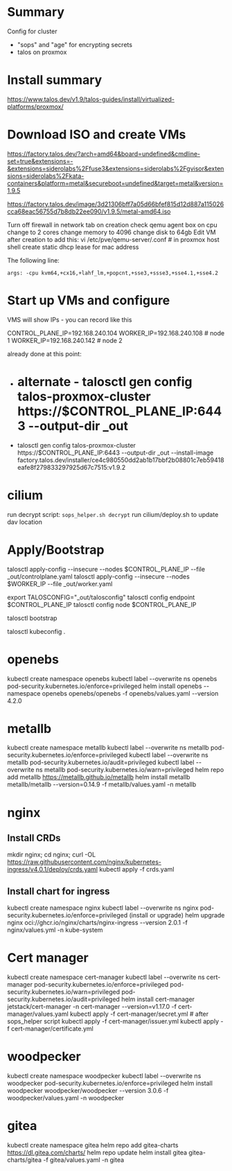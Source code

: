 # Summary
Config for cluster
- "sops" and "age" for encrypting secrets
- talos on proxmox

# Install summary
https://www.talos.dev/v1.9/talos-guides/install/virtualized-platforms/proxmox/


# Download ISO and create VMs
https://factory.talos.dev/?arch=amd64&board=undefined&cmdline-set=true&extensions=-&extensions=siderolabs%2Ffuse3&extensions=siderolabs%2Fgvisor&extensions=siderolabs%2Fkata-containers&platform=metal&secureboot=undefined&target=metal&version=1.9.5

https://factory.talos.dev/image/3d21306bff7a05d66bfef815d12d887a115026cca68eac56755d7b8db22ee090/v1.9.5/metal-amd64.iso

Turn off firewall in network tab on creation
check qemu agent box on cpu
change to 2 cores
change memory to 4096
change disk to 64gb
Edit VM after creation to add this:
vi /etc/pve/qemu-server/<vmid>.conf # in proxmox host shell
create static dhcp lease for mac address

The following line:

    args: -cpu kvm64,+cx16,+lahf_lm,+popcnt,+sse3,+ssse3,+sse4.1,+sse4.2

# Start up VMs and configure
VMS will show IPs - you can record like this

CONTROL_PLANE_IP=192.168.240.104
WORKER_IP=192.168.240.108 # node 1
WORKER_IP=192.168.240.142 # node 2

already done at this point:
- # alternate - talosctl gen config talos-proxmox-cluster https://$CONTROL_PLANE_IP:6443 --output-dir _out
- talosctl gen config talos-proxmox-cluster https://$CONTROL_PLANE_IP:6443 --output-dir _out --install-image factory.talos.dev/installer/ce4c980550dd2ab1b17bbf2b08801c7eb59418eafe8f279833297925d67c7515:v1.9.2

# cilium
run decrypt script: `sops_helper.sh decrypt`
run cilium/deploy.sh to update dav location

# Apply/Bootstrap
talosctl apply-config --insecure --nodes $CONTROL_PLANE_IP --file _out/controlplane.yaml
talosctl apply-config --insecure --nodes $WORKER_IP --file _out/worker.yaml

export TALOSCONFIG="_out/talosconfig"
talosctl config endpoint $CONTROL_PLANE_IP
talosctl config node $CONTROL_PLANE_IP

talosctl bootstrap

talosctl kubeconfig .

# openebs
kubectl create namespace openebs
kubectl label --overwrite ns openebs pod-security.kubernetes.io/enforce=privileged
helm install openebs --namespace openebs openebs/openebs -f openebs/values.yaml --version 4.2.0

# metallb

kubectl create namespace metallb
kubectl label --overwrite ns metallb pod-security.kubernetes.io/enforce=privileged
kubectl label --overwrite ns metallb pod-security.kubernetes.io/audit=privileged
kubectl label --overwrite ns metallb pod-security.kubernetes.io/warn=privileged
helm repo add metallb https://metallb.github.io/metallb
helm install metallb metallb/metallb --version=0.14.9 -f metallb/values.yaml -n metallb

# nginx

## Install CRDs
mkdir nginx; cd nginx;
curl -OL https://raw.githubusercontent.com/nginx/kubernetes-ingress/v4.0.1/deploy/crds.yaml
kubectl apply -f crds.yaml

## Install chart for ingress
kubectl create namespace nginx
kubectl label --overwrite ns nginx pod-security.kubernetes.io/enforce=privileged
(install or upgrade)
helm upgrade nginx oci://ghcr.io/nginx/charts/nginx-ingress --version 2.0.1 -f nginx/values.yml -n kube-system

# Cert manager
kubectl create namespace cert-manager
kubectl label --overwrite ns cert-manager pod-security.kubernetes.io/enforce=privileged pod-security.kubernetes.io/warn=privileged pod-security.kubernetes.io/audit=privileged
helm install cert-manager jetstack/cert-manager -n cert-manager --version=v1.17.0 -f cert-manager/values.yaml
kubectl apply -f cert-manager/secret.yml # after sops_helper script
kubectl apply -f cert-manager/issuer.yml
kubectl apply -f cert-manager/certificate.yml

# woodpecker
kubectl create namespace woodpecker
kubectl label --overwrite ns woodpecker pod-security.kubernetes.io/enforce=privileged
helm install woodpecker woodpecker/woodpecker --version 3.0.6 -f woodpecker/values.yaml -n woodpecker

# gitea
kubectl create namespace gitea
helm repo add gitea-charts https://dl.gitea.com/charts/
helm repo update
helm install gitea gitea-charts/gitea -f gitea/values.yaml -n gitea
